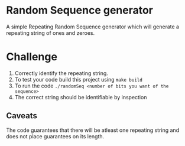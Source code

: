 # Random Sequence generator

A simple Repeating Random Sequence generator which will generate a repeating string of ones and zeroes.

# Challenge
1. Correctly identify the repeating string.
1. To test your code build this project using
`make build`
1. To run the code 
`./randomSeq <number of bits you want of the sequence>`
1. The correct string should be identifiable by inspection

## Caveats
The code guarantees that there will be atleast one repeating string and does not place guarantees on its length.
